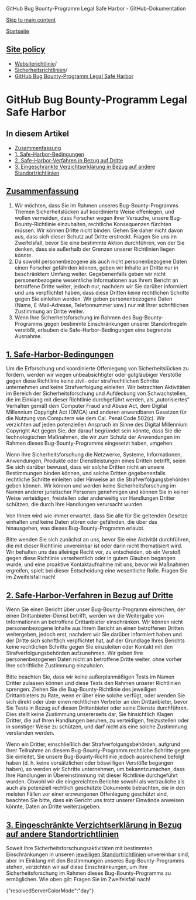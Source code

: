 GitHub Bug Bounty-Programm Legal Safe Harbor - GitHub-Dokumentation

[Skip to main content](#main-content)

[Startseite](/de)

[Site policy](/de/site-policy)
----------

* [Websiterichtlinie](/de/site-policy)/
* [Sicherheitsrichtlinien](/de/site-policy/security-policies)/
* [GitHub Bug Bounty-Programm Legal Safe Harbor](/de/site-policy/security-policies/github-bug-bounty-program-legal-safe-harbor)

GitHub Bug Bounty-Programm Legal Safe Harbor
==========

In diesem Artikel
----------

* [Zusammenfassung](#summary)
* [1. Safe-Harbor-Bedingungen](#1-safe-harbor-terms)
* [2. Safe-Harbor-Verfahren in Bezug auf Dritte](#2-third-party-safe-harbor)
* [3. Eingeschränkte Verzichtserklärung in Bezug auf andere Standortrichtlinien](#3-limited-waiver-of-other-site-policies)

[Zusammenfassung](#summary)
----------

1. Wir möchten, dass Sie im Rahmen unseres Bug-Bounty-Programms Themen Sicherheitslücken auf koordinierte Weise offenlegen, und wollen vermeiden, dass Forscher wegen ihrer Versuche, unsere Bug-Bounty-Richtlinie einzuhalten, rechtliche Konsequenzen fürchten müssen. Wir können Dritte nicht binden. Gehen Sie daher nicht davon aus, dass sich dieser Schutz auf Dritte erstreckt. Fragen Sie uns im Zweifelsfall, bevor Sie eine bestimmte Aktion durchführen, von der Sie denken, dass sie außerhalb der Grenzen unserer Richtlinien liegen *könnte*.
2. Da sowohl personenbezogene als auch nicht personenbezogene Daten einen Forscher gefährden können, geben wir Inhalte an Dritte nur in beschränktem Umfang weiter. Gegebenenfalls geben wir nicht personenbezogene wesentliche Informationen aus Ihrem Bericht an betroffene Dritte weiter, jedoch nur, nachdem wir Sie darüber informiert und uns verpflichtet haben, dass diese Dritten keine rechtlichen Schritte gegen Sie einleiten werden. Wir geben personenbezogene Daten (Name, E-Mail-Adresse, Telefonnummer usw.) nur mit Ihrer schriftlichen Zustimmung an Dritte weiter.
3. Wenn Ihre Sicherheitsforschung im Rahmen des Bug-Bounty-Programms gegen bestimmte Einschränkungen unserer Standortregeln verstößt, erlauben die Safe-Harbor-Bedingungen eine begrenzte Ausnahme.

[1. Safe-Harbor-Bedingungen](#1-safe-harbor-terms)
----------

Um die Erforschung und koordinierte Offenlegung von Sicherheitslücken zu fördern, werden wir wegen unbeabsichtigter oder gutgläubiger Verstöße gegen diese Richtlinie keine zivil- oder strafrechtlichen Schritte unternehmen und keine Strafverfolgung einleiten. Wir betrachten Aktivitäten im Bereich der Sicherheitsforschung und Aufdeckung von Schwachstellen, die im Einklang mit dieser Richtlinie durchgeführt werden, als „autorisiertes” Verhalten gemäß dem Computer Fraud and Abuse Act, dem Digital Millennium Copyright Act (DMCA) und anderen anwendbaren Gesetzen für die Nutzung von Computern wie dem Cal. Penal Code 502(c). Wir verzichten auf jeden potenziellen Anspruch im Sinne des Digital Millennium Copyright Act gegen Sie, der darauf begründet sein könnte, dass Sie die technologischen Maßnahmen, die wir zum Schutz der Anwendungen im Rahmen dieses Bug-Bounty-Programms eingesetzt haben, umgehen.

Wenn Ihre Sicherheitsforschung die Netzwerke, Systeme, Informationen, Anwendungen, Produkte oder Dienstleistungen eines Dritten betrifft, seien Sie sich darüber bewusst, dass wir solche Dritten nicht an unsere Bestimmungen binden können, und solche Dritten gegebenenfalls rechtliche Schritte einleiten oder Hinweise an die Strafverfolgungsbehörden geben können. Wir können und werden keine Sicherheitsforschung im Namen anderer juristischer Personen genehmigen und können Sie in keiner Weise verteidigen, freistellen oder anderweitig vor Handlungen Dritter schützen, die durch Ihre Handlungen verursacht wurden.

Von Ihnen wird wie immer erwartet, dass Sie alle für Sie geltenden Gesetze einhalten und keine Daten stören oder gefährden, die über das hinausgehen, was dieses Bug-Bounty-Programm erlaubt.

Bitte wenden Sie sich zunächst an uns, bevor Sie eine Aktivität durchführen, die mit dieser Richtlinie unvereinbar ist oder darin nicht thematisiert wird. Wir behalten uns das alleinige Recht vor, zu entscheiden, ob ein Verstoß gegen diese Richtlinie versehentlich oder in gutem Glauben begangen wurde, und eine proaktive Kontaktaufnahme mit uns, bevor wir Maßnahmen ergreifen, spielt bei dieser Entscheidung eine wesentliche Rolle. Fragen Sie im Zweifelsfall nach!

[2. Safe-Harbor-Verfahren in Bezug auf Dritte](#2-third-party-safe-harbor)
----------

Wenn Sie einen Bericht über unser Bug-Bounty-Programm einreichen, der einen Drittanbieter-Dienst betrifft, werden wir die Weitergabe von Informationen an betroffene Drittanbieter einschränken. Wir können nicht personenbezogene Inhalte aus Ihrem Bericht an einen betroffenen Dritten weitergeben, jedoch erst, nachdem wir Sie darüber informiert haben und der Dritte sich schriftlich verpflichtet hat, auf der Grundlage Ihres Berichts keine rechtlichen Schritte gegen Sie einzuleiten oder Kontakt mit den Strafverfolgungsbehörden aufzunehmen. Wir geben Ihre personenbezogenen Daten nicht an betroffene Dritte weiter, ohne vorher Ihre schriftliche Zustimmung einzuholen.

Bitte beachten Sie, dass wir keine außerplanmäßigen Tests im Namen Dritter zulassen können und diese Tests den Rahmen unserer Richtlinien sprengen. Ziehen Sie die Bug-Bounty-Richtlinie des jeweiligen Drittanbieters zu Rate, wenn er über eine solche verfügt, oder wenden Sie sich direkt oder über einen rechtlichen Vertreter an den Drittanbieter, bevor Sie Tests in Bezug auf diesen Drittanbieter oder seine Dienste durchführen. Dies stellt keine Zustimmung unsererseits dar, Sie hinsichtlich Klagen Dritter, die auf Ihren Handlungen beruhen, zu verteidigen, freizustellen oder in sonstiger Weise zu schützen, und darf nicht als eine solche Zustimmung verstanden werden.

Wenn ein Dritter, einschließlich der Strafverfolgungsbehörden, aufgrund Ihrer Teilnahme an diesem Bug-Bounty-Programm rechtliche Schritte gegen Sie einleitet, Sie unsere Bug-Bounty-Richtlinie jedoch ausreichend befolgt haben (d. h. keine vorsätzlichen oder böswilligen Verstöße begangen haben), so werden wir Schritte unternehmen, um bekanntzumachen, dass Ihre Handlungen in Übereinstimmung mit dieser Richtlinie durchgeführt wurden. Obwohl wir die eingereichten Berichte sowohl als vertrauliche als auch als potenziell rechtlich geschützte Dokumente betrachten, die in den meisten Fällen vor einer erzwungenen Offenlegung geschützt sind, beachten Sie bitte, dass ein Gericht uns trotz unserer Einwände anweisen könnte, Daten an Dritte weiterzugeben.

[3. Eingeschränkte Verzichtserklärung in Bezug auf andere Standortrichtlinien](#3-limited-waiver-of-other-site-policies)
----------

Soweit Ihre Sicherheitsforschungsaktivitäten mit bestimmten Einschränkungen in unseren [jeweiligen Standortrichtlinien](/de/site-policy) unvereinbar sind, aber im Einklang mit den Bestimmungen unseres Bug-Bounty-Programms stehen, verzichten wir auf diese Einschränkungen, um Ihre Sicherheitsforschung im Rahmen dieses Bug-Bounty-Programms zu ermöglichen. Wie oben gilt: Fragen Sie im Zweifelsfall nach!

{"resolvedServerColorMode":"day"}
